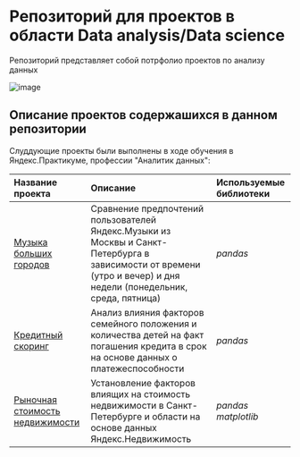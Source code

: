 # Репозиторий для проектов в области Data analysis/Data science

Репозиторий представляет собой потрфолио проектов по анализу данных



![image](https://user-images.githubusercontent.com/22000836/117571400-0c8daa00-b0d7-11eb-9028-3b52a0762d66.png)






## Описание проектов содержашихся в данном репозитории

Слуддующие проекты были выполнены в ходе обучения в Яндекс.Практикуме, профессии "Аналитик данных":


| Название проекта | Описание  | Используемые библиотеки |
|:------------- |:---------------| :------------- |
|[Музыка больших городов](https://github.com/Mamoro85/da_projects/blob/main/0_music_p/cd601912-2c45-429c-b9f1-3ef16fb07a31.ipynb)   | Сравнение предпочтений пользователей Яндекс.Музыки из Москвы и Санкт-Петербурга в зависимости от времени (утро и вечер) и дня недели (понедельник, среда, пятница) |     *pandas*  |
|[Кредитный скоринг](https://github.com/Mamoro85/da_projects/blob/main/1_bank_p/1b8d39be-3845-4530-98bc-5fbcede32611.ipynb)   | Анализ влияния факторов семейного положения и количества детей на факт погашения кредита в срок на основе данных о платежеспособности   |  *pandas*  |
|[Рыночная стоимость недвижимости](https://github.com/Mamoro85/da_projects/blob/main/2_real_estate_p/ae41e8a1-aef6-41ed-9548-3e07bc9ef4a0.ipynb)  | Установление факторов влиящих на стоимость недвижимости в Санкт-Петербурге и области на основе данных Яндекс.Недвижимость     |  *pandas*  *matplotlib* |
